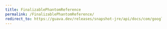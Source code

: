 ```yaml
---
title: FinalizablePhantomReference
permalink: /FinalizablePhantomReference/
redirect_to: https://guava.dev/releases/snapshot-jre/api/docs/com/google/common/base/FinalizablePhantomReference.html
---
```

